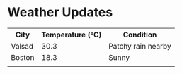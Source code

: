 # Weather Updates

<!-- WEATHER-UPDATE-START -->
<table><tr><th>City</th><th>Temperature (°C)</th><th>Condition</th></tr><tr><td>Valsad</td><td>30.3</td><td>Patchy rain nearby</td></tr><tr><td>Boston</td><td>18.3</td><td>Sunny</td></tr><tr><td></td><td></td><td></td></tr></table>
<!-- WEATHER-UPDATE-END -->
